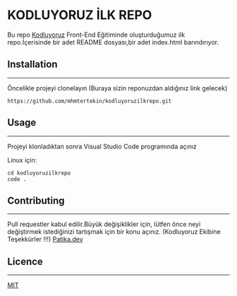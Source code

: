 # KODLUYORUZ İLK REPO
Bu repo [Kodluyoruz](https://kodluyoruz.org/tr/kodluyoruz/) Front-End Eğitiminde oluşturduğumuz ilk repo.İçerisinde bir adet README dosyası,bir adet index.html barındırıyor.
## Installation
---
Öncelikle projeyi clonelayın (Buraya sizin reponuzdan aldığınız link gelecek)
```
https://github.com/mhmtertekin/kodluyoruzilkrepo.git
```
## Usage

---
Projeyi klonladıktan sonra Visual Studio Code programında açınız

Linux için:
```
cd kodluyoruzilkrepo
code . 
```
## Contributing
---
Pull requestler kabul edilir.Büyük değişiklikler için, lütfen önce neyi değiştirmek istediğinizi tartışmak için bir konu açınız.
(Kodluyoruz Ekibine Teşekkürler !!!)
[Patika.dev ](https://www.patika.dev/tr)

## Licence 
---
[MIT](https://choosealicense.com/licenses/mit/)
